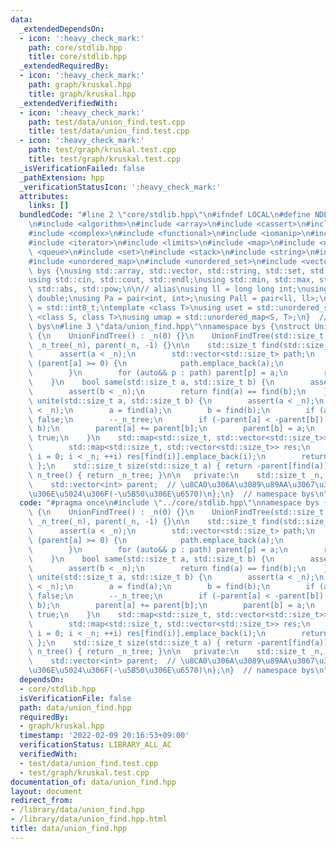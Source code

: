 ```yaml
---
data:
  _extendedDependsOn:
  - icon: ':heavy_check_mark:'
    path: core/stdlib.hpp
    title: core/stdlib.hpp
  _extendedRequiredBy:
  - icon: ':heavy_check_mark:'
    path: graph/kruskal.hpp
    title: graph/kruskal.hpp
  _extendedVerifiedWith:
  - icon: ':heavy_check_mark:'
    path: test/data/union_find.test.cpp
    title: test/data/union_find.test.cpp
  - icon: ':heavy_check_mark:'
    path: test/graph/kruskal.test.cpp
    title: test/graph/kruskal.test.cpp
  _isVerificationFailed: false
  _pathExtension: hpp
  _verificationStatusIcon: ':heavy_check_mark:'
  attributes:
    links: []
  bundledCode: "#line 2 \"core/stdlib.hpp\"\n#ifndef LOCAL\n#define NDEBUG\n#endif\n\
    \n#include <algorithm>\n#include <array>\n#include <cassert>\n#include <cmath>\n\
    #include <complex>\n#include <functional>\n#include <iomanip>\n#include <iostream>\n\
    #include <iterator>\n#include <limits>\n#include <map>\n#include <numeric>\n#include\
    \ <queue>\n#include <set>\n#include <stack>\n#include <string>\n#include <type_traits>\n\
    #include <unordered_map>\n#include <unordered_set>\n#include <vector>\n\nnamespace\
    \ bys {\nusing std::array, std::vector, std::string, std::set, std::map, std::pair;\n\
    using std::cin, std::cout, std::endl;\nusing std::min, std::max, std::sort, std::reverse,\
    \ std::abs, std::pow;\n\n// alias\nusing ll = long long int;\nusing ld = long\
    \ double;\nusing Pa = pair<int, int>;\nusing Pall = pair<ll, ll>;\nusing ibool\
    \ = std::int8_t;\ntemplate <class T>\nusing uset = std::unordered_set<T>;\ntemplate\
    \ <class S, class T>\nusing umap = std::unordered_map<S, T>;\n}  // namespace\
    \ bys\n#line 3 \"data/union_find.hpp\"\nnamespace bys {\nstruct UnionFindTree\
    \ {\n    UnionFindTree() : _n(0) {}\n    UnionFindTree(std::size_t n) : _n(n),\
    \ _n_tree(_n), parent(_n, -1) {}\n\n    std::size_t find(std::size_t a) {\n  \
    \      assert(a < _n);\n        std::vector<std::size_t> path;\n        while\
    \ (parent[a] >= 0) {\n            path.emplace_back(a);\n            a = parent[a];\n\
    \        }\n        for (auto&& p : path) parent[p] = a;\n        return a;\n\
    \    }\n    bool same(std::size_t a, std::size_t b) {\n        assert(a < _n);\n\
    \        assert(b < _n);\n        return find(a) == find(b);\n    }\n    bool\
    \ unite(std::size_t a, std::size_t b) {\n        assert(a < _n);\n        assert(b\
    \ < _n);\n        a = find(a);\n        b = find(b);\n        if (a == b) return\
    \ false;\n        --_n_tree;\n        if (-parent[a] < -parent[b]) std::swap(a,\
    \ b);\n        parent[a] += parent[b];\n        parent[b] = a;\n        return\
    \ true;\n    }\n    std::map<std::size_t, std::vector<std::size_t>> groups() {\n\
    \        std::map<std::size_t, std::vector<std::size_t>> res;\n        for (std::size_t\
    \ i = 0; i < _n; ++i) res[find(i)].emplace_back(i);\n        return res;\n   \
    \ };\n    std::size_t size(std::size_t a) { return -parent[find(a)]; }\n    std::size_t\
    \ n_tree() { return _n_tree; }\n\n   private:\n    std::size_t _n, _n_tree;\n\
    \    std::vector<int> parent;  // \u8CA0\u306A\u3089\u89AA\u3067\u3042\u308A\u305D\
    \u306E\u5024\u306F(-\u5B50\u306E\u6570)\n};\n}  // namespace bys\n"
  code: "#pragma once\n#include \"../core/stdlib.hpp\"\nnamespace bys {\nstruct UnionFindTree\
    \ {\n    UnionFindTree() : _n(0) {}\n    UnionFindTree(std::size_t n) : _n(n),\
    \ _n_tree(_n), parent(_n, -1) {}\n\n    std::size_t find(std::size_t a) {\n  \
    \      assert(a < _n);\n        std::vector<std::size_t> path;\n        while\
    \ (parent[a] >= 0) {\n            path.emplace_back(a);\n            a = parent[a];\n\
    \        }\n        for (auto&& p : path) parent[p] = a;\n        return a;\n\
    \    }\n    bool same(std::size_t a, std::size_t b) {\n        assert(a < _n);\n\
    \        assert(b < _n);\n        return find(a) == find(b);\n    }\n    bool\
    \ unite(std::size_t a, std::size_t b) {\n        assert(a < _n);\n        assert(b\
    \ < _n);\n        a = find(a);\n        b = find(b);\n        if (a == b) return\
    \ false;\n        --_n_tree;\n        if (-parent[a] < -parent[b]) std::swap(a,\
    \ b);\n        parent[a] += parent[b];\n        parent[b] = a;\n        return\
    \ true;\n    }\n    std::map<std::size_t, std::vector<std::size_t>> groups() {\n\
    \        std::map<std::size_t, std::vector<std::size_t>> res;\n        for (std::size_t\
    \ i = 0; i < _n; ++i) res[find(i)].emplace_back(i);\n        return res;\n   \
    \ };\n    std::size_t size(std::size_t a) { return -parent[find(a)]; }\n    std::size_t\
    \ n_tree() { return _n_tree; }\n\n   private:\n    std::size_t _n, _n_tree;\n\
    \    std::vector<int> parent;  // \u8CA0\u306A\u3089\u89AA\u3067\u3042\u308A\u305D\
    \u306E\u5024\u306F(-\u5B50\u306E\u6570)\n};\n}  // namespace bys\n"
  dependsOn:
  - core/stdlib.hpp
  isVerificationFile: false
  path: data/union_find.hpp
  requiredBy:
  - graph/kruskal.hpp
  timestamp: '2022-02-09 20:16:53+09:00'
  verificationStatus: LIBRARY_ALL_AC
  verifiedWith:
  - test/data/union_find.test.cpp
  - test/graph/kruskal.test.cpp
documentation_of: data/union_find.hpp
layout: document
redirect_from:
- /library/data/union_find.hpp
- /library/data/union_find.hpp.html
title: data/union_find.hpp
---
```

